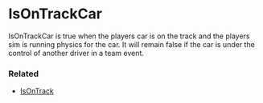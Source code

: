 # IsOnTrackCar <Badge text="boolean" />

IsOnTrackCar is true when the players car is on the track and the players sim is running physics for the car. It will remain false if the car is under the control of another driver in a team event.

### Related

* [IsOnTrack](isontrack.md)
